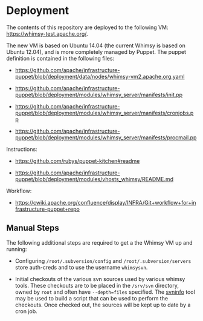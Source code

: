 Deployment
==========

The contents of this repository are deployed to the following VM:
https://whimsy-test.apache.org/.

The new VM is based on Ubuntu 14.04 (the current Whimsy is based on Ubuntu
12.04), and is more completely managed by Puppet.  The puppet definition is
contained in the following files:

 * https://github.com/apache/infrastructure-puppet/blob/deployment/data/nodes/whimsy-vm2.apache.org.yaml

 * https://github.com/apache/infrastructure-puppet/blob/deployment/modules/whimsy_server/manifests/init.pp

 * https://github.com/apache/infrastructure-puppet/blob/deployment/modules/whimsy_server/manifests/cronjobs.pp

 * https://github.com/apache/infrastructure-puppet/blob/deployment/modules/whimsy_server/manifests/procmail.pp

Instructions:

 * https://github.com/rubys/puppet-kitchen#readme

 * https://github.com/apache/infrastructure-puppet/blob/deployment/modules/vhosts_whimsy/README.md

Workflow:

 * https://cwiki.apache.org/confluence/display/INFRA/Git+workflow+for+infrastructure-puppet+repo
 
Manual Steps
------------

The following additional steps are required to get a the Whimsy VM up and running:

 * Configuring `/root/.subversion/config` and `/root/.subversion/servers` store auth-creds and to use
   the username `whimsysvn`.

 * Initial checkouts of the various svn sources used by various whimsy tools.  These checkouts are
   to be placed in the `/srv/svn` directory, owned by `root` and often have `--depth=files` specified.
   The [svninfo](toools/svninfo) tool may be used to build a script that can be used to perform
   the checkouts.  Once checked out, the sources will be kept up to date by a cron job.

